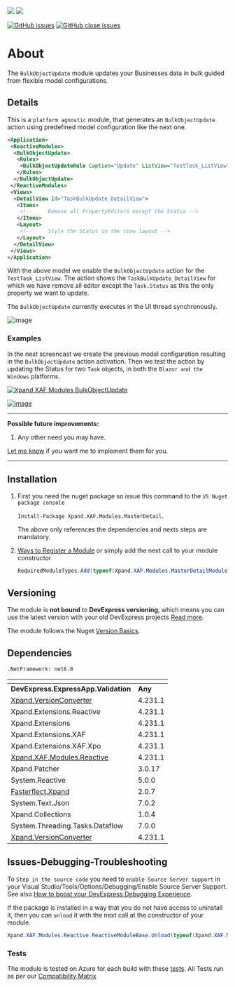 ![](http://185-229-225-45.cloud-xip.com/nuget/v/Xpand.XAF.Modules.BulkObjectUpdate.svg?&style=flat) ![](http://185-229-225-45.cloud-xip.com/nuget/dt/Xpand.XAF.Modules.BulkObjectUpdate.svg?&style=flat)

[![GitHub issues](http://185-229-225-45.cloud-xip.com/github/issues/eXpandFramework/expand/BulkObjectUpdate.svg)](https://github.com/eXpandFramework/eXpand/issues?utf8=%E2%9C%93&q=is%3Aissue+is%3Aopen+sort%3Aupdated-desc+label%3AReactive.XAF+label%3ABulkObjectUpdate) [![GitHub close issues](http://185-229-225-45.cloud-xip.com/github/issues-closed/eXpandFramework/eXpand/BulkObjectUpdate.svg)](https://github.com/eXpandFramework/eXpand/issues?utf8=%E2%9C%93&q=is%3Aissue+is%3Aclosed+sort%3Aupdated-desc+label%3AReactive.XAF+label%3ABulkObjectUpdate)
# About 

The `BulkObjectUpdate` module updates your Businesses data in bulk guided from flexible model configurations. 

## Details
This is a `platform agnostic` module, that generates an `BulkObjectUpdate` action using predefined model configuration like the next one.

```xml
<Application>
 <ReactiveModules>
  <BulkObjectUpdate>
   <Rules>
    <BulkObjectUpdateRule Caption="Update" ListView="TestTask_ListView" DetailView="TaskBulkUpdate_DetailView" IsNewNode="True" />
   </Rules>
  </BulkObjectUpdate>
 </ReactiveModules>
 <Views>
  <DetailView Id="TaskBulkUpdate_DetailView">
   <Items>
    <!--     Remove all PropertyEditors except the Status -->
   </Items>
   <Layout>
    <!--     Style the Status in the view layout -->
   </Layout>
  </DetailView>
 </Views>
</Application>
```

With the above model we enable the `BulkObjectUpdate` action for the `TestTask_ListView`. The action shows the `TaskBulkUpdate_DetailView` for which we have remove all editor except the `Task.Status` as this the only property we want to update.

The `BulkObjectUpdate` currently executes in the UI thread synchronously.

![image](https://user-images.githubusercontent.com/159464/143494042-59311a57-1fa5-4ebd-8942-b02b10a8f7e6.png)




### Examples

In the next screencast we create the previous model configuration resulting in the `BulkObjectUpdate` action activation. Then we test the action by updating the Status for two `Task` objects, in both the `Blazor and the Windows` platforms.   

<twitter tags="#BulkObjectUpdate #Blazor">

[![Xpand XAF Modules BulkObjectUpdate](https://user-images.githubusercontent.com/159464/143494273-0076056a-ad58-4e4f-ac34-0017af5ca19a.gif)
](https://youtu.be/DHfFtmBD4lw)

</twitter>

[![image](https://user-images.githubusercontent.com/159464/87556331-2fba1980-c6bf-11ea-8a10-e525dda86364.png)](https://youtu.be/Xy3IzZM6HYY)

--- 

**Possible future improvements:**

1. Any other need you may have.

[Let me know](https://github.com/sponsors/apobekiaris) if you want me to implement them for you.

---

## Installation 
1. First you need the nuget package so issue this command to the `VS Nuget package console` 

   `Install-Package Xpand.XAF.Modules.MasterDetail`.

    The above only references the dependencies and nexts steps are mandatory.

2. [Ways to Register a Module](https://documentation.devexpress.com/eXpressAppFramework/118047/Concepts/Application-Solution-Components/Ways-to-Register-a-Module)
or simply add the next call to your module constructor
    ```cs
    RequiredModuleTypes.Add(typeof(Xpand.XAF.Modules.MasterDetailModule));
    ```
## Versioning
The module is **not bound** to **DevExpress versioning**, which means you can use the latest version with your old DevExpress projects [Read more](https://github.com/eXpandFramework/XAF/tree/master/tools/Xpand.VersionConverter).

The module follows the Nuget [Version Basics](https://docs.microsoft.com/en-us/nuget/reference/package-versioning#version-basics).
## Dependencies
`.NetFramework: net6.0`

|<!-- -->|<!-- -->
|----|----
|**DevExpress.ExpressApp.Validation**|**Any**
|[Xpand.VersionConverter](https://github.com/eXpandFramework/Reactive.XAF/tree/master/tools/Xpand.VersionConverter)|4.231.1
 |Xpand.Extensions.Reactive|4.231.1
 |Xpand.Extensions|4.231.1
 |Xpand.Extensions.XAF|4.231.1
 |Xpand.Extensions.XAF.Xpo|4.231.1
 |[Xpand.XAF.Modules.Reactive](https://github.com/eXpandFramework/Reactive.XAF/tree/master/src/Modules/Xpand.XAF.Modules.Reactive)|4.231.1
 |Xpand.Patcher|3.0.17
 |System.Reactive|5.0.0
 |[Fasterflect.Xpand](https://github.com/eXpandFramework/Fasterflect)|2.0.7
 |System.Text.Json|7.0.2
 |Xpand.Collections|1.0.4
 |System.Threading.Tasks.Dataflow|7.0.0
 |[Xpand.VersionConverter](https://github.com/eXpandFramework/Reactive.XAF/tree/master/tools/Xpand.VersionConverter)|4.231.1

## Issues-Debugging-Troubleshooting

To `Step in the source code` you need to `enable Source Server support` in your Visual Studio/Tools/Options/Debugging/Enable Source Server Support. See also [How to boost your DevExpress Debugging Experience](https://github.com/eXpandFramework/DevExpress.XAF/wiki/How-to-boost-your-DevExpress-Debugging-Experience#1-index-the-symbols-to-your-custom-devexpresss-installation-location).

If the package is installed in a way that you do not have access to uninstall it, then you can `unload` it with the next call at the constructor of your module.
```cs
Xpand.XAF.Modules.Reactive.ReactiveModuleBase.Unload(typeof(Xpand.XAF.Modules.MasterDetail.MasterDetailModule))
```


### Tests
The module is tested on Azure for each build with these [tests](https://github.com/eXpandFramework/Packages/tree/master/src/Tests/Xpand.XAF.s.MasterDetail.MasterDetail). 
All Tests run as per our [Compatibility Matrix](https://github.com/eXpandFramework/DevExpress.XAF#compatibility-matrix)

